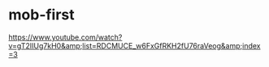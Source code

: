 # mob-first
https://www.youtube.com/watch?v=gT2IIUg7kH0&amp;list=RDCMUCE_w6FxGfRKH2fU76raVeog&amp;index=3
